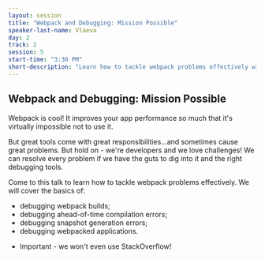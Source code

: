 ```yaml
---
layout: session
title: "Webpack and Debugging: Mission Possible"
speaker-last-name: Vlaeva
day: 2
track: 2
session: 5
start-time: "3:30 PM"
short-description: "Learn how to tackle webpack problems effectively with the right debugging tools."
---
```


## Webpack and Debugging: Mission Possible

Webpack is cool! It improves your app performance so much that it's virtually impossible not to use it.

But great tools come with great responsibilities...and sometimes cause great problems. But hold on - we're developers and we love challenges! We can resolve every problem if we have the guts to dig into it and the right debugging tools.

Come to this talk to learn how to tackle webpack problems effectively. We will cover the basics of:

- debugging webpack builds;
- debugging ahead-of-time compilation errors;
- debugging snapshot generation errors;
- debugging webpacked applications.

* Important - we won't even use StackOverflow!